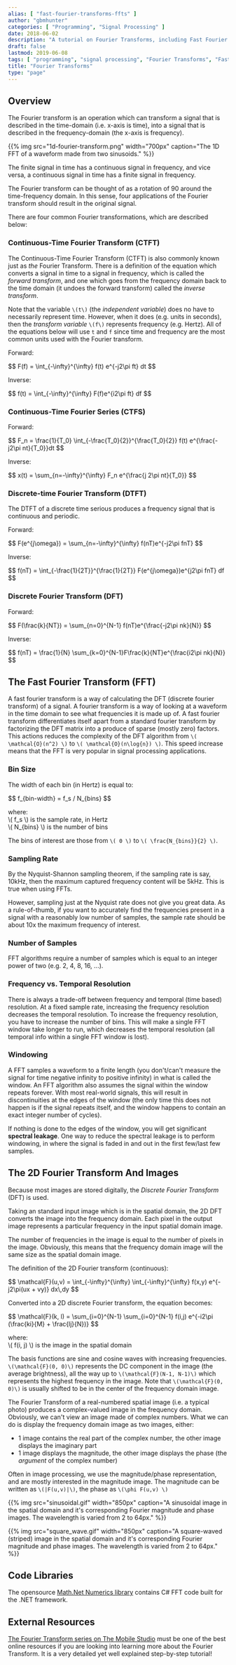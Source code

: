```yaml
---
alias: [ "fast-fourier-transforms-ffts" ]
author: "gbmhunter"
categories: [ "Programming", "Signal Processing" ]
date: 2018-06-02
description: "A tutorial on Fourier Transforms, including Fast Fourier Transforms (FFTs)."
draft: false
lastmod: 2019-06-08
tags: [ "programming", "signal processing", "Fourier Transforms", "Fast Fourier Transforms", "FFTs", "time domain", "frequency domain" ]
title: "Fourier Transforms"
type: "page"
---
```


## Overview

The Fourier transform is an operation which can transform a signal that is described in the time-domain (i.e. x-axis is time), into a signal that is described in the frequency-domain (the x-axis is frequency).

{{% img src="1d-fourier-transform.png" width="700px" caption="The 1D FFT of a waveform made from two sinusoids." %}}

The finite signal in time has a continuous signal in frequency, and vice versa, a continuous signal in time has a finite signal in frequency.

The Fourier transform can be thought of as a rotation of 90 around the time-frequency domain. In this sense, four applications of the Fourier transform should result in the original signal.

There are four common Fourier transformations, which are described below:

### Continuous-Time Fourier Transform (CTFT)

The Continuous-Time Fourier Transform (CTFT) is also commonly known just as _the_ Fourier Transform. There is a definition of the equation which converts a signal in time to a signal in frequency, which is called the _forward transform_, and one which goes from the frequency domain back to the time domain (it undoes the forward transform) called the _inverse transform_.

Note that the variable `\(t\)` (the _independent variable_) does no have to necessarily represent time. However, when it does (e.g. units in seconds), then the _transform variable_ `\(f\)` represents frequency (e.g. Hertz). All of the equations below will use `t` and `f` since time and frequency are the most common units used with the Fourier transform.

Forward:

<p>$$ F(f) = \int_{-\infty}^{\infty} f(t) e^{-j2\pi ft} dt $$</p>

Inverse:

<p>$$ f(t) = \int_{-\infty}^{\infty} F(f)e^{i2\pi ft} df $$</p>

### Continuous-Time Fourier Series (CTFS)

Forward:

<p>$$ F_n = \frac{1}{T_0} \int_{-\frac{T_0}{2}}^{\frac{T_0}{2}} f(t) e^{\frac{-j2\pi nt}{T_0}}dt $$</p>

Inverse:

<p>$$ x(t) = \sum_{n=-\infty}^{\infty} F_n e^{\frac{j 2\pi nt}{T_0}} $$</p>

### Discrete-time Fourier Transform (DTFT)

The DTFT of a discrete time serious produces a frequency signal that is continuous and periodic.

Forward:

<p>$$ F(e^{j\omega}) = \sum_{n=-\infty}^{\infty} f(nT)e^{-j2\pi fnT} $$</p>

Inverse:

<p>$$ f(nT) = \int_{-\frac{1}{2T}}^{\frac{1}{2T}} F(e^{j\omega})e^{j2\pi fnT} df $$</p>

### Discrete Fourier Transform (DFT)

Forward:

<p>$$ F(\frac{k}{NT}) = \sum_{n=0}^{N-1} f(nT)e^{\frac{-j2\pi nk}{N}} $$</p>

Inverse:

<p>$$ f(nT) = \frac{1}{N} \sum_{k=0}^{N-1}F\frac{k}{NT}e^{\frac{i2\pi nk}{N}} $$</p>

## The Fast Fourier Transform (FFT)

A fast fourier transform is a way of calculating the DFT (discrete fourier transform) of a signal. A fourier transform is a way of looking at a waveform in the time domain to see what frequencies it is made up of. A fast fourier transform differentiates itself apart from a standard fourier transform by factorizing the DFT matrix into a produce of sparse (mostly zero) factors. This actions reduces the complexity of the DFT algorithm from `\( \mathcal{O}(n^2) \)` to `\( \mathcal{O}(n\log{n}) \)`. This speed increase means that the FFT is very popular in signal processing applications.

### Bin Size

The width of each bin (in Hertz) is equal to:

<div>$$ f_{bin-width} = f_s / N_{bins} $$</div>

<p class="centered">
    where:<br>
    \( f_s \) is the sample rate, in Hertz<br>
    \( N_{bins} \) is the number of bins<br>
</p>

The bins of interest are those from `\( 0 \)` to `\( \frac{N_{bins}}{2} \)`.

### Sampling Rate

By the Nyquist-Shannon sampling theorem, if the sampling rate is say, 10kHz, then the maximum captured frequency content will be 5kHz. This is true when using FFTs.

However, sampling just at the Nyquist rate does not give you great data. As a rule-of-thumb, if you want to accurately find the frequencies present in a signal with a reasonably low number of samples, the sample rate should be about 10x the maximum frequency of interest.

### Number of Samples

FFT algorithms require a number of samples which is equal to an integer power of two (e.g. 2, 4, 8, 16, ...).

### Frequency vs. Temporal Resolution

There is always a trade-off between frequency and temporal (time based) resolution. At a fixed sample rate, increasing the frequency resolution decreases the temporal resolution. To increase the frequency resolution, you have to increase the number of bins. This will make a single FFT window take longer to run, which decreases the temporal resolution (all temporal info within a single FFT window is lost).

### Windowing

A FFT samples a waveform to a finite length (you don't/can't measure the signal for time negative infinity to positive infinity) in what is called the window. An FFT algorithm also assumes the signal within the window repeats forever. With most real-world signals, this will result in discontinuities at the edges of the window (the only time this does not happen is if the signal repeats itself, and the window happens to contain an exact integer number of cycles).

If nothing is done to the edges of the window, you will get significant **spectral leakage**. One way to reduce the spectral leakage is to perform windowing, in where the signal is faded in and out in the first few/last few samples.

## The 2D Fourier Transform And Images

Because most images are stored digitally, the _Discrete Fourier Transform_ (DFT) is used.

Taking an standard input image which is in the spatial domain, the 2D DFT converts the image into the frequency domain. Each pixel in the output image represents a particular frequency in the input spatial domain image.

The number of frequencies in the image is equal to the number of pixels in the image. Obviously, this means that the frequency domain image will the same size as the spatial domain image.

The definition of the 2D Fourier transform (continuous):

<p>$$ \mathcal{F}(u,v) = \int_{-\infty}^{\infty} \int_{-\infty}^{\infty} f(x,y) e^{-j2\pi(ux + vy)} dx\,dy $$</p>

Converted into a 2D discrete Fourier transform, the equation becomes:

<p>$$ \mathcal{F}(k, l) = \sum_{i=0}^{N-1} \sum_{i=0}^{N-1} f(i,j) e^{-i2\pi (\frac{ki}{M} + \frac{lj}{N})} $$</p>

<p class="centered">
  where:<br>
  \( f(i, j) \) is the image in the spatial domain
</p>

The basis functions are sine and cosine waves with increasing frequencies. `\(\mathcal{F}(0, 0)\)` represents the DC component in the image (the average brightness), all the way up to `\(\mathcal{F}(N-1, N-1)\)` which represents the highest frequency in the image. Note that `\(\mathcal{F}(0, 0)\)` is usually shifted to be in the center of the frequency domain image.

The Fourier Transform of a real-numbered spatial image (i.e. a typical photo) produces a complex-valued image in the frequency domain. Obviously, we can't view an image made of complex numbers. What we can do is display the frequency domain image as two images, either:

 * 1 image contains the real part of the complex number, the other image displays the imaginary part
 * 1 image displays the magnitude, the other image displays the phase (the _argument_ of the complex number)

 Often in image processing, we use the magnitude/phase representation, and are mostly interested in the magnitude image. The magnitude can be written as `\(|F(u,v)|\)`, the phase as `\(\phi F(u,v) \)`

 {{% img src="sinusoidal.gif" width="850px" caption="A sinusoidal image in the spatial domain and it's corresponding Fourier magnitude and phase images. The wavelength is varied from 2 to 64px." %}}

 {{% img src="square_wave.gif" width="850px" caption="A square-waved (striped) image in the spatial domain and it's corresponding Fourier magnitude and phase images. The wavelength is varied from 2 to 64px." %}}

## Code Libraries

The opensource [Math.Net Numerics library](http://numerics.mathdotnet.com/) contains C# FFT code built for the .NET framework.

## External Resources

[The Fourier Transform series on The Mobile Studio](http://www.themobilestudio.net/the-fourier-transform-part-1) must be one of the best online resources if you are looking into learning more about the Fourier Transform. It is a very detailed yet well explained step-by-step tutorial!

[^fourier-wikipedia]: [https://en.wikipedia.org/wiki/Fourier_transform](https://en.wikipedia.org/wiki/Fourier_transform)